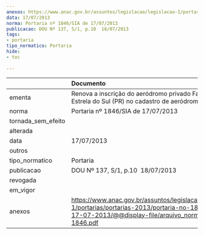```yaml
---
anexos: https://www.anac.gov.br/assuntos/legislacao/legislacao-1/portarias/portarias-2013/portaria-no-1846-sia-de-17-07-2013/@@display-file/arquivo_norma/PA2013-1846.pdf
data: 17/07/2013
norma: Portaria nº 1846/SIA de 17/07/2013
publicacao: DOU Nº 137, S/1, p.10  18/07/2013
tags:
- portaria
tipo_normatico: Portaria
hide: 
- toc 
 
---
```


|                    | Documento                                                                                                                                                         |
|:-------------------|:------------------------------------------------------------------------------------------------------------------------------------------------------------------|
| ementa             | Renova a inscrição do aeródromo privado Fazenda Estrela do Sul (PR) no cadastro de aeródromos.                                                                    |
| norma              | Portaria nº 1846/SIA de 17/07/2013                                                                                                                                |
| tornada_sem_efeito |                                                                                                                                                                   |
| alterada           |                                                                                                                                                                   |
| data               | 17/07/2013                                                                                                                                                        |
| outros             |                                                                                                                                                                   |
| tipo_normatico     | Portaria                                                                                                                                                          |
| publicacao         | DOU Nº 137, S/1, p.10  18/07/2013                                                                                                                                 |
| revogada           |                                                                                                                                                                   |
| em_vigor           |                                                                                                                                                                   |
| anexos             | https://www.anac.gov.br/assuntos/legislacao/legislacao-1/portarias/portarias-2013/portaria-no-1846-sia-de-17-07-2013/@@display-file/arquivo_norma/PA2013-1846.pdf |
